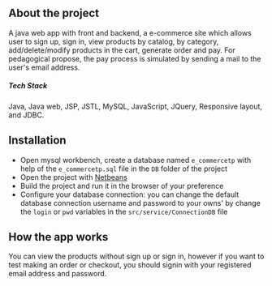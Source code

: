 ## About the project

A java web app with front and backend, a e-commerce site which allows user to sign up, sign in, view products by catalog, by category, add/delete/modify products in the cart, generate order and pay.
For pedagogical propose, the pay process is simulated by sending a mail to the user's email address.

##### Tech Stack
Java, Java web, JSP, JSTL, MySQL, JavaScript, JQuery, Responsive layout, and JDBC.

## Installation

- Open mysql workbench, create a database named `e_commercetp` with help of the `e_commercetp.sql` file in the `DB` folder of the project
- Open the project with [Netbeans](https://netbeans.org/)
- Build the project and run it in the browser of your preference
- Configure your database connection: you can change the default database connection username and password to your owns' by change the `login` or `pwd` variables in the `src/service/ConnectionDB` file

## How the app works

You can view the products without sign up or sign in, however if you want to test making an order or checkout, you should signin with your registered email address and password.
